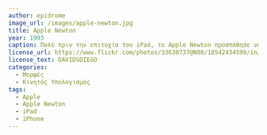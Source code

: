 ```yaml
---
author: epidrome 
image_url: /images/apple-newton.jpg
title: Αpple Newton
year: 1993 
caption: Πολύ πριν την επιτυχία του iPad, το Apple Newton προσπάθησε να προσφέρει εύχρηστη διάδραση σε κινητή μορφή για μαθητές και εργαζόμενους, βασιζόμενο στη φυσική διάδραση της γραφής, η οποία, όμως, εκείνη την εποχή δεν είχε την αναγκαία ακρίβεια.
license_url: https://www.flickr.com/photos/33638737@N08/18542434599/in/photostream/
license_text: DAVIDSDIEGO
categories:
  - Μορφές
  - Κινητός Υπολογισμός
tags:
  - Apple
  - Apple Newton
  - iPad
  - iPhone
---
```

